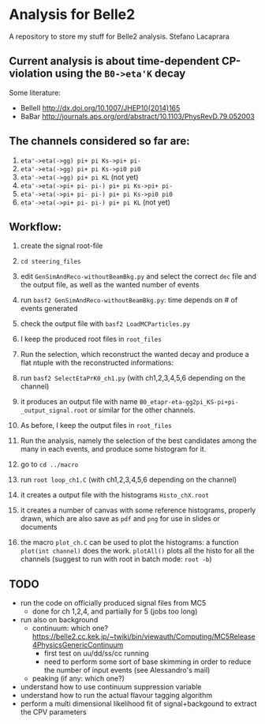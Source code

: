 # Analysis for Belle2

A repository to store my stuff for Belle2 analysis.
Stefano Lacaprara

## Current analysis is about time-dependent CP-violation using the `B0->eta'K` decay
Some literature:
  * BelleII http://dx.doi.org/10.1007/JHEP10(2014)165
  * BaBar http://journals.aps.org/prd/abstract/10.1103/PhysRevD.79.052003

## The channels considered so far are:

1. `eta'->eta(->gg) pi+ pi Ks->pi+ pi-`
2. `eta'->eta(->gg) pi+ pi Ks->pi0 pi0`
3. `eta'->eta(->gg) pi+ pi KL` (not yet)
4. `eta'->eta(->pi+ pi- pi-) pi+ pi Ks->pi+ pi-`
5. `eta'->eta(->pi+ pi- pi-) pi+ pi Ks->pi0 pi0`
6. `eta'->eta(->pi+ pi- pi-) pi+ pi KL` (not yet)

## Workflow:

1. create the signal root-file
  1. `cd steering_files`
  2. edit `GenSimAndReco-withoutBeamBkg.py` and select the correct `dec` file and the output file, as well as the wanted number of events
  3. run `basf2 GenSimAndReco-withoutBeamBkg.py`: time depends on # of events generated
  4. check the output file with `basf2 LoadMCParticles.py`
  5. I keep the produced root files in `root_files`

2. Run the selection, which reconstruct the wanted decay and produce a flat ntuple with the reconstructed informations:
  1. run `basf2 SelectEtaPrK0_ch1.py` (with ch1,2,3,4,5,6 depending on the channel)
  2. it produces an output file with name `B0_etapr-eta-gg2pi_KS-pi+pi-_output_signal.root` or similar for the other channels.
  3. As before, I keep the output files in `root_files`

3.  Run the analysis, namely the selection of the best candidates among the many in each events, and produce some histogram for it.
  1. go to  `cd ../macro`
  2. run `root loop_ch1.C` (with ch1,2,3,4,5,6 depending on the channel)
  3. it creates a output file with the histograms `Histo_chX.root`
  4. it creates a number of canvas with some reference histograms, properly drawn, which are also save as `pdf` and `png` for use in slides or documents
  5. the macro `plot_ch.C` can be used to plot the histograms: a function `plot(int channel)` does the work. `plotAll()` plots all the histo for all the channels (suggest to run with root in batch mode: `root -b`)

## TODO

* run the code on officially produced signal files from MC5
  * done for ch 1,2,4, and partially for 5 (jobs too long)
* run also on background
  * continuum: which one? https://belle2.cc.kek.jp/~twiki/bin/viewauth/Computing/MC5Release4PhysicsGenericContinuum
    * first test on uu/dd/ss/cc running
    * need to perform some sort of base skimming in order to reduce the number of input events (see Alessandro's mail)
  * peaking (if any: which one?)
* understand how to use continuum suppression variable
* understand how to run the actual flavour tagging algorithm
* perform a multi dimensional likelihood fit of signal+backgound to extract the CPV parameters
